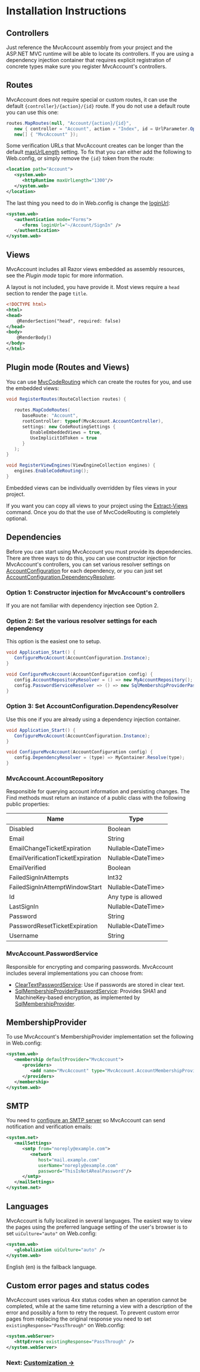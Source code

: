 ﻿Installation Instructions
=========================

Controllers
-----------
Just reference the MvcAccount assembly from your project and the ASP.NET MVC runtime will be able to locate its controllers. If you are using a dependency injection container that requires explicit registration of concrete types make sure you register MvcAccount's controllers.

Routes
------
MvcAccount does not require special or custom routes, it can use the default `{controller}/{action}/{id}` route. If you do not use a default route you can use this one:

```csharp
routes.MapRoutes(null, "Account/{action}/{id}",
   new { controller = "Account", action = "Index", id = UrlParameter.Optional },
   new[] { "MvcAccount" });
```

Some verification URLs that MvcAccount creates can be longer than the default [maxUrlLength](http://msdn.microsoft.com/library/e1f13641) setting. To fix that you can either add the following to Web.config, or simply remove the `{id}` token from the route:

```xml
<location path="Account">
   <system.web>
      <httpRuntime maxUrlLength="1300"/>
   </system.web>
</location>
```

The last thing you need to do in Web.config is change the [loginUrl](http://msdn.microsoft.com/library/1d3t3c61):

```xml
<system.web>
   <authentication mode="Forms">
      <forms loginUrl="~/Account/SignIn" />
   </authentication>
</system.web>
```

Views
-----
MvcAccount includes all Razor views embedded as assembly resources, see the _Plugin mode_ topic for more information.

A layout is not included, you have provide it. Most views require a `head` section to render the page `title`.

```xml
<!DOCTYPE html>
<html>
<head>
    @RenderSection("head", required: false)
</head>
<body>
    @RenderBody()
</body>
</html>
```

Plugin mode (Routes and Views)
------------------------------
You can use [MvcCodeRouting](http://mvccoderouting.codeplex.com/) which can create the routes for you, and use the embedded views:

```csharp
void RegisterRoutes(RouteCollection routes) {
         
   routes.MapCodeRoutes(
      baseRoute: "Account",
      rootController: typeof(MvcAccount.AccountController),
      settings: new CodeRoutingSettings { 
         EnableEmbeddedViews = true,
         UseImplicitIdToken = true
      }
   );
}

void RegisterViewEngines(ViewEngineCollection engines) {
   engines.EnableCodeRouting();
}
```

Embedded views can be individually overridden by files views in your project. 

If you want you can copy all views to your project using the [Extract-Views](http://mvccoderouting.codeplex.com/wikipage?title=Extract-Views) command. Once you do that the use of MvcCodeRouting is completely optional.

Dependencies
------------
Before you can start using MvcAccount you must provide its dependencies. There are three ways to do this, you can use constructor injection for MvcAccount's controllers, you can set various resolver settings on [AccountConfiguration](http://maxtoroq.users.sourceforge.net/mvcaccount/library/0.8/?topic=html/Properties_T_MvcAccount_AccountConfiguration.htm) for each dependency, or you can just set [AccountConfiguration.DependencyResolver](http://maxtoroq.users.sourceforge.net/mvcaccount/library/0.8/?topic=html/P_MvcAccount_AccountConfiguration_DependencyResolver.htm).

### Option 1: Constructor injection for MvcAccount's controllers
If you are not familiar with dependency injection see Option 2.

### Option 2: Set the various resolver settings for each dependency
This option is the easiest one to setup.

```csharp
void Application_Start() {
   ConfigureMvcAccount(AccountConfiguration.Instance);
}

void ConfigureMvcAccount(AccountConfiguration config) {
   config.AccountRepositoryResolver = () => new MyAccountRepository();
   config.PasswordServiceResolver => () => new SqlMembershipProviderPasswordService(MembershipPasswordFormat.Hashed);
}
```

### Option 3: Set AccountConfiguration.DependencyResolver
Use this one if you are already using a dependency injection container.

```csharp
void Application_Start() {
   ConfigureMvcAccount(AccountConfiguration.Instance);
}

void ConfigureMvcAccount(AccountConfiguration config) {
   config.DependencyResolver = (type) => MyContainer.Resolve(type);
}
```

### MvcAccount.AccountRepository
Responsible for querying account information and persisting changes. The Find methods must return an instance of a public class with the following public properties:

| Name	                             | Type
| ---------------------------------- | -------------------
| Disabled	                     | Boolean
| Email	                             | String
| EmailChangeTicketExpiration	     | Nullable&lt;DateTime>
| EmailVerificationTicketExpiration  | Nullable&lt;DateTime>
| EmailVerified	                     | Boolean
| FailedSignInAttempts	             | Int32
| FailedSignInAttemptWindowStart     | Nullable&lt;DateTime>
| Id                                 | Any type is allowed
| LastSignIn                         | Nullable&lt;DateTime>
| Password                           | String
| PasswordResetTicketExpiration      | Nullable&lt;DateTime>
| Username                           | String

### MvcAccount.PasswordService
Responsible for encrypting and comparing passwords. MvcAccount includes several implementations you can choose from:

* [ClearTextPasswordService](http://maxtoroq.users.sourceforge.net/mvcaccount/library/0.8/?topic=html/T_MvcAccount_ClearTextPasswordService.htm): Use if passwords are stored in clear text.
* [SqlMembershipProviderPasswordService](http://maxtoroq.users.sourceforge.net/mvcaccount/library/0.8/?topic=html/T_MvcAccount_SqlMembershipProviderPasswordService.htm): Provides SHA1 and MachineKey-based encryption, as implemented by [SqlMembershipProvider](http://msdn.microsoft.com/library/system.web.security.sqlmembershipprovider).

MembershipProvider
------------------
To use MvcAccount's MembershipProvider implementation set the following in Web.config:

```xml
<system.web>
   <membership defaultProvider="MvcAccount">
      <providers>
         <add name="MvcAccount" type="MvcAccount.AccountMembershipProvider, MvcAccount" />
      </providers>
   </membership>
</system.web>
```

SMTP
----
You need to [configure an SMTP server](http://msdn.microsoft.com/library/w355a94k) so MvcAccount can send notification and verification emails:

```xml
<system.net>
   <mailSettings>
      <smtp from="noreply@example.com">
         <network 
            host="mail.example.com" 
            userName="noreply@example.com" 
            password="ThisIsNotARealPassword"/>
      </smtp>
   </mailSettings>
</system.net>
```

Languages
---------
MvcAccount is fully localized in several languages. The easiest way to view the pages using the preferred language setting of the user's browser is to set `uiCulture="auto"` on Web.config:

```xml
<system.web>
   <globalization uiCulture="auto" />
</system.web>
```

English (en) is the fallback language.

Custom error pages and status codes
-----------------------------------
MvcAccount uses various 4xx status codes when an operation cannot be completed, while at the same time returning a view with a description of the error and possibly a form to retry the request. To prevent custom error pages from replacing the original response you need to set `existingResponse="PassThrough"` on Web.config:

```xml
<system.webServer>
   <httpErrors existingResponse="PassThrough" />
</system.webServer>
```

### Next: [Customization →](Customization.md)